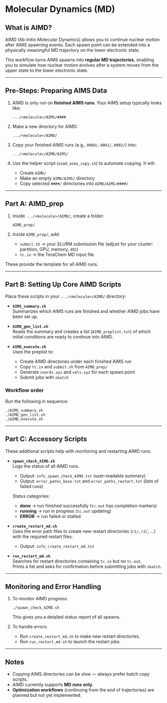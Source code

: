 # Molecular Dynamics (MD)

## What is AIMD?

AIMD (Ab Initio Molecular Dynamics) allows you to continue nuclear motion after AIMS spawning events. Each spawn point can be extended into a physically meaningful MD trajectory on the lower electronic state.

This workflow turns AIMS spawns into **regular MD trajectories**, enabling you to simulate how nuclear motion evolves after a system moves from the upper state to the lower electronic state.

---

## Pre-Steps: Preparing AIMS Data

1. AIMD is only run on **finished AIMS runs**. Your AIMS setup typically looks like:
   ```
   .../<molecule>/AIMS/####
   ```

2. Make a new directory for AIMD:
   ```
   .../<molecule>/AIMD/
   ```

3. Copy your finished AIMS runs (e.g., `0000/`, `0001/`, `0002/`) into:
   ```
   .../<molecule>/AIMD/AIMS/
   ```


4. Use the helper script (`aimd_aims_copy.sh`) to automate copying. It will:
   - Create `AIMD/`
   - Make an empty `AIMD/AIMS/` directory
   - Copy selected `####/` directories into `AIMD/AIMS/####/`

---

## Part A: AIMD_prep

1. Inside `.../<molecule>/AIMD/`, create a folder:
   ```
   AIMD_prep/
   ```

2. Inside `AIMD_prep/`, add:
   - `submit.sh` → your SLURM submission file (adjust for your cluster: partition, GPU, memory, etc)
   - `tc.in` → the TeraChem MD input file

These provide the template for all AIMD runs.

---

## Part B: Setting Up Core AIMD Scripts

Place these scripts in your `.../<molecule>/AIMD/` directory:

- **`AIMS_summary.sh`**  
  Summarizes which AIMS runs are finished and whether AIMD jobs have been set up.

- **`AIMD_gen_list.sh`**  
  Reads the summary and creates a list (`AIMD_preplist.txt`) of which initial conditions are ready to continue into AIMD.

- **`AIMD_execute.sh`**  
  Uses the preplist to:
  - Create AIMD directories under each finished AIMS run  
  - Copy `tc.in` and `submit.sh` from `AIMD_prep/`  
  - Generate `coords.xyz` and `vels.xyz` for each spawn point  
  - Submit jobs with `sbatch`

### Workflow order

Run the following in sequence:

```
./AIMS_summary.sh
./AIMD_gen_list.sh
./AIMD_execute.sh
```

---

## Part C: Accessory Scripts

These additional scripts help with monitoring and restarting AIMD runs:

- **`spawn_check_AIMD.sh`**  
  Logs the status of all AIMD runs.  
  - Output: `info_spawn_check_AIMD.txt` (user-readable summary)  
  - Output: `error_paths_base.txt` and `error_paths_restart.txt` (lists of failed runs)  

  Status categories:  
  - **done** → run finished successfully (`tc.out` has completion markers)  
  - **running** → run in progress (`tc.out` updating)  
  - **ERROR** → run failed or stalled  

- **`create_restart_md.sh`**  
  Uses the error path files to create new restart directories (`r1/`, `r2/`, …) with the required restart files.  
  - Output: `info_create_restart_md.txt`  

- **`run_restart_md.sh`**  
  Searches for restart directories containing `tc.in` but no `tc.out`.  
  Prints a list and asks for confirmation before submitting jobs with `sbatch`.

---

## Monitoring and Error Handling

1. To monitor AIMD progress:
   ```
   ./spawn_check_AIMD.sh
   ```
   This gives you a detailed status report of all spawns.

2. To handle errors:
   - Run `create_restart_md.sh` to make new restart directories.  
   - Run `run_restart_md.sh` to launch the restart jobs.

---

## Notes

- Copying AIMS directories can be slow — always prefer batch copy scripts.  
- AIMD currently supports **MD runs only**.  
- **Optimization workflows** (continuing from the end of trajectories) are planned but not yet implemented.


